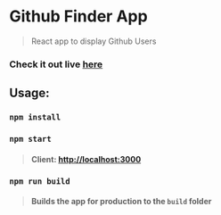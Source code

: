 # Github Finder App

> React app to display Github Users

### Check it out live [here](https://github-finder-69.netlify.app/)

## Usage:

### `npm install`

### `npm start`
> #### Client: [http://localhost:3000](http://localhost:3000)<br>

### `npm run build`
> #### Builds the app for production to the `build` folder
